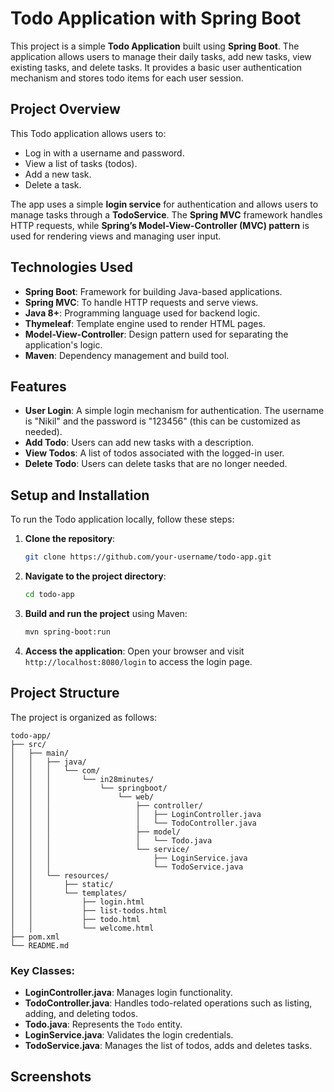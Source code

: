 # Todo Application with Spring Boot

This project is a simple **Todo Application** built using **Spring Boot**. The application allows users to manage their daily tasks, add new tasks, view existing tasks, and delete tasks. It provides a basic user authentication mechanism and stores todo items for each user session.

## Project Overview
This Todo application allows users to:
- Log in with a username and password.
- View a list of tasks (todos).
- Add a new task.
- Delete a task.

The app uses a simple **login service** for authentication and allows users to manage tasks through a **TodoService**. The **Spring MVC** framework handles HTTP requests, while **Spring’s Model-View-Controller (MVC) pattern** is used for rendering views and managing user input.

## Technologies Used
- **Spring Boot**: Framework for building Java-based applications.
- **Spring MVC**: To handle HTTP requests and serve views.
- **Java 8+**: Programming language used for backend logic.
- **Thymeleaf**: Template engine used to render HTML pages.
- **Model-View-Controller**: Design pattern used for separating the application's logic.
- **Maven**: Dependency management and build tool.

## Features
- **User Login**: A simple login mechanism for authentication. The username is "Nikil" and the password is "123456" (this can be customized as needed).
- **Add Todo**: Users can add new tasks with a description.
- **View Todos**: A list of todos associated with the logged-in user.
- **Delete Todo**: Users can delete tasks that are no longer needed.

## Setup and Installation
To run the Todo application locally, follow these steps:

1. **Clone the repository**:
   ```bash
   git clone https://github.com/your-username/todo-app.git
   ```

2. **Navigate to the project directory**:
   ```bash
   cd todo-app
   ```

3. **Build and run the project** using Maven:
   ```bash
   mvn spring-boot:run
   ```

4. **Access the application**:
   Open your browser and visit `http://localhost:8080/login` to access the login page.

## Project Structure
The project is organized as follows:

```
todo-app/
├── src/
│   ├── main/
│   │   ├── java/
│   │   │   └── com/
│   │   │       └── in28minutes/
│   │   │           └── springboot/
│   │   │               └── web/
│   │   │                   ├── controller/
│   │   │                   │   ├── LoginController.java
│   │   │                   │   └── TodoController.java
│   │   │                   ├── model/
│   │   │                   │   └── Todo.java
│   │   │                   └── service/
│   │   │                       ├── LoginService.java
│   │   │                       └── TodoService.java
│   │   └── resources/
│   │       ├── static/
│   │       └── templates/
│   │           ├── login.html
│   │           ├── list-todos.html
│   │           ├── todo.html
│   │           └── welcome.html
├── pom.xml
└── README.md
```

### Key Classes:
- **LoginController.java**: Manages login functionality.
- **TodoController.java**: Handles todo-related operations such as listing, adding, and deleting todos.
- **Todo.java**: Represents the `Todo` entity.
- **LoginService.java**: Validates the login credentials.
- **TodoService.java**: Manages the list of todos, adds and deletes tasks.


## Screenshots
<img src="C:\Users\Valusa Nikil\OneDrive\Pictures\Screenshots\Screenshot 2025-03-12 092121" alt="">
